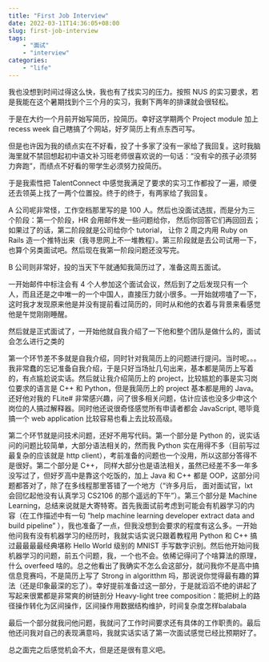 ```yaml
---
title: "First Job Interview"
date: 2022-03-11T14:36:05+08:00
slug: first-job-interview
tags: 
    - "面试"
    - "interview"
categories: 
    - "life"
---
```



我也没想到时间过得这么快，我也有了找实习的压力。按照 NUS 的实习要求，若是我能在这个暑期找到个三个月的实习，我剩下两年的排课就会很轻松。

于是在大约一个月前开始写简历，投简历。幸好这学期两个 Project module 加上 recess week 自己瞎搞了个网站，好歹简历上有点东西可写。

但是也许因为我的绩点实在不好看，投了十多家了没有一家给了我回复。这时我脑海里就不禁回想起初中语文补习班老师很喜欢说的一句话：“没有伞的孩子必须努力奔跑”，而绩点不好看的带学生必须努力投简历。

于是我索性把 TalentConnect 中感觉我满足了要求的实习工作都投了一遍，顺便还去领英上找了一两个位置投。终于的终于，有两家给了我回复。

A 公司呢非常怪，工作空档那里写的是 100 人。然后也没面试选拔，而是分为三个阶段：第一个阶段，HR 会用邮件发一些问题给你， 然后你回答它们再回回去； 如果过了的话，第二阶段就是公司给你个 tutorial， 让你 2 周之内用 Ruby on Rails 造一个推特出来（我寻思网上不一堆教程）。第三阶段就是去公司试用一下，也算个另类面试吧。然后现在我第一阶段问题还没写完。

B 公司则非常好，投的当天下午就通知我简历过了，准备这周五面试。

一开始邮件中标注会有 4 个人参加这个面试会议，然后到了之后发现只有一个人，而且还是之中唯一的一个中国人，直接压力就小很多。一开始就唠嗑了一下，这时我才发现原来他是并没有提前看过简历的，同时从和他的衣着与背景来看感觉他是午觉刚刚睡醒。

然后就是正式面试了，一开始他就自我介绍了一下他和整个团队是做什么的，面试会怎么进行之类的

第一个环节差不多就是自我介绍，同时针对我简历上的问题进行提问。当时呢。。。我非常蠢的忘记准备自我介绍，于是只好当场扯几句出来，基本都是简历上写着的，有点尴尬说实话。然后就让我介绍简历上的 project，比较尴尬的事是实习岗位要求的语言是 C++ 和 Python，但是我简历上的 project 基本都是用的 Java。还好他对我的 FLite# 非常感兴趣，问了很多相关问题，估计应该也没多少申这个岗位的人搞过解释器。同时他还说很奇怪感觉所有申请者都会 JavaScript, 嗯毕竟搞一个 web application 比较容易也看上去比较高级。

第二个环节就是问技术问题，还好不用写代码。第一个部分是 Python 的，说实话问的问题比较简单，大部分语法相关的，然而我 Python 实在用得不多（目前写过最复杂的应该就是 http client），考前准备的问题也一个没用，所以这部分答得不是很好。第二个部分是 C++， 同样大部分也是语法相关，虽然已经差不多一年多没写过了，但好歹高中是靠这个吃饭的，加上 Java 和 C++ 都是 OOP，这部分问题都答对了，除了在多线程那里答错了一个地方（“许多月后， 面对面试官，lxt 会回忆起他没有认真学习 CS2106 的那个遥远的下午”）。第三个部分是 Machine Learning，总结来说就是大寄特寄。首先我面试前考虑到可能会有机器学习的内容（在工作描述中有一句 “help machine learning developer extract data and build pipeline” ），我也准备了一点，但我没想到会要求的程度有这么多。一开始他问我有没有机器学习的经历时，我就实话实说只跟着教程用 Python 和 C++ 搞过最最最最经典堪称 Hello World 级别的 MNIST 手写数字识别。然后他开始问我机器学习的问题，前五个问题，我，一个也不会。依稀记得问了个啥算法的原理，什么 overfeed 啥的。总之他看出了我确实不怎么会这部分，就问我你不是高中搞信息竞赛吗，不是简历上写了 Strong in algoritthm 吗，那说说你觉得最有趣的算法（还是印象最深的忘了）。幸好提前准备过这一部分，于是就滔滔不绝的讲起了写起来很累都是非常爽的树链剖分 Heavy-light tree composition：能把树上的路径操作转化为区间操作，区间操作用数据结构维护，时间复杂度怎样balabala

最后一个部分就我问他问题，我就问了工作时间要求还有具体的工作职责的。最后他还问我对自己的表现满意吗，我就实话实话了第一次面试感觉已经比预期好了。

总之面完之后感觉机会不大，但是还是很有意义吧。



